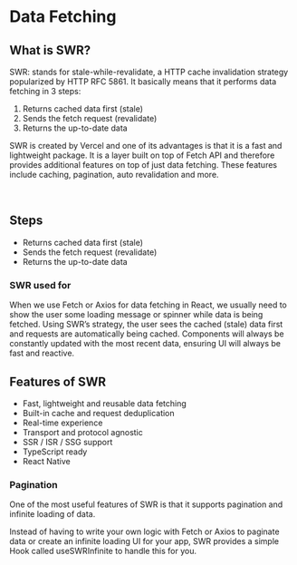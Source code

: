 # Data Fetching


## What is SWR?

SWR: stands for stale-while-revalidate, a HTTP cache invalidation strategy popularized by HTTP RFC 5861. It basically means that it performs data fetching in 3 steps:

1. Returns cached data first (stale)
2. Sends the fetch request (revalidate)
3. Returns the up-to-date data

SWR is created by Vercel and one of its advantages is that it is a fast and lightweight package. It is a layer built on top of Fetch API and therefore provides additional features on top of just data fetching. These features include caching, pagination, auto revalidation and more.

<br>


## Steps

  * Returns cached data first (stale)
  * Sends the fetch request (revalidate)
  * Returns the up-to-date data
  

### __SWR used for__

When we use Fetch or Axios for data fetching in React, we usually need to show the user some loading message or spinner while data is being fetched. Using SWR’s strategy, the user sees the cached (stale) data first and requests are automatically being cached. Components will always be constantly updated with the most recent data, ensuring UI will always be fast and reactive.

## Features of SWR

  * Fast, lightweight and reusable data fetching
  * Built-in cache and request deduplication
  * Real-time experience
  * Transport and protocol agnostic
  * SSR / ISR / SSG support
  * TypeScript ready
  * React Native
  

### Pagination

One of the most useful features of SWR is that it supports pagination and infinite loading of data.

Instead of having to write your own logic with Fetch or Axios to paginate data or create an infinite loading UI for your app, SWR provides a simple Hook called useSWRInfinite to handle this for you.
